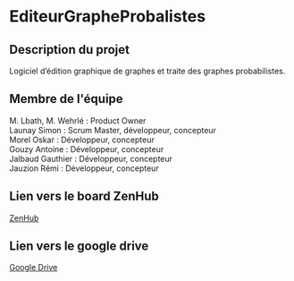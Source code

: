 # EditeurGrapheProbalistes

## Description du projet
Logiciel d’édition graphique de graphes et traite des graphes probabilistes.

## Membre de l'équipe
M. Lbath, M. Wehrlé : Product Owner <br>
Launay Simon : Scrum Master, développeur, concepteur <br>
Morel Oskar : Développeur, concepteur<br>
Gouzy Antoine : Développeur, concepteur<br>
Jalbaud Gauthier : Développeur, concepteur<br>
Jauzion Rémi : Développeur, concepteur<br>

## Lien vers le board ZenHub
[ZenHub](https://github.com/OskarMorel/GORAS_EditeurGrapheProbalistiques#workspaces/goras-editeurgrapheprobabiliste-6343d0243e228b0010ff6958/board)

## Lien vers le google drive
[Google Drive](https://drive.google.com/drive/folders/1hO4GXBkku_FnKwz0Gkt3o73TzzgoaO3G?hl=fr)
